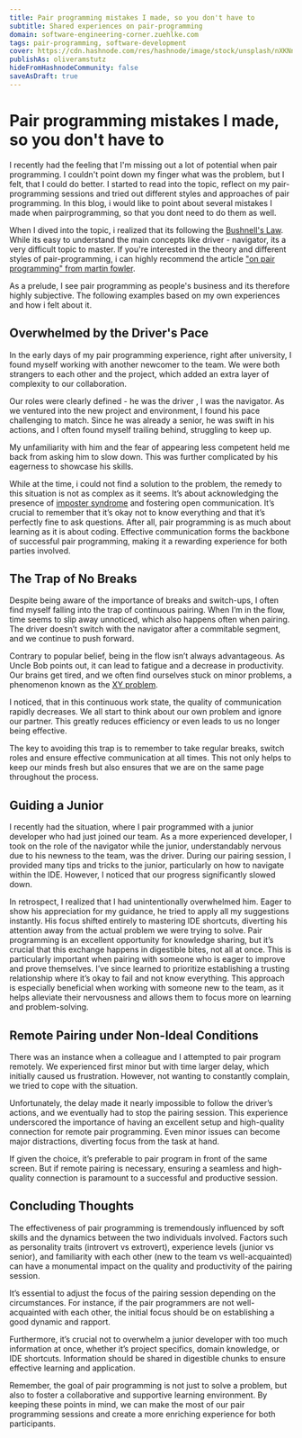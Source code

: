 ```yaml
---
title: Pair programming mistakes I made, so you don't have to
subtitle: Shared experiences on pair-programming
domain: software-engineering-corner.zuehlke.com
tags: pair-programming, software-development
cover: https://cdn.hashnode.com/res/hashnode/image/stock/unsplash/nXKNn2L4fDw/upload/150adf478d431d819cf7f88e3eaa92f7.jpeg?w=1600&h=840&fit=crop&crop=entropy&auto=compress,format&format=webp
publishAs: oliveramstutz
hideFromHashnodeCommunity: false
saveAsDraft: true
---
```


# Pair programming mistakes I made, so you don't have to
I recently had the feeling that I'm missing out a lot of potential when pair programming.
I couldn't point down my finger what was the problem, but I felt, that I could do better.
I started to read into the topic, reflect on my pair-programming sessions and tried out different styles and approaches of pair programming.
In this blog, i would like to point about several mistakes I made when pairprogramming, so that you dont need to do them as well.

When I dived into the topic, i realized that its following the [Bushnell's Law](https://en.wikipedia.org/wiki/Bushnell%27s_Law).
While its easy to understand the main concepts like driver - navigator, its a very difficult topic to master.
If you're interested in the theory and different styles of pair-programming, i can highly recommend the article ["on pair programming" from martin fowler](https://martinfowler.com/articles/on-pair-programming.html). 

As a prelude, I see pair programming as people's business and its therefore highly subjective. The following examples based on my own experiences and how i felt about it. 


## Overwhelmed by the Driver's Pace
In the early days of my pair programming experience, right after university, I found myself working with another newcomer to the team.
We were both strangers to each other and the project, which added an extra layer of complexity to our collaboration.

Our roles were clearly defined - he was the driver , I was the navigator.
As we ventured into the new project and environment, I found his pace challenging to match.
Since he was already a senior, he was swift in his actions, and I often found myself trailing behind, struggling to keep up.

My unfamiliarity with him and the fear of appearing less competent held me back from asking him to slow down.
This was further complicated by his eagerness to showcase his skills.

While at the time, i could not find a solution to the problem, the remedy to this situation is not as complex as it seems.
It’s about acknowledging the presence of [imposter syndrome](https://en.wikipedia.org/wiki/Impostor_syndrome) and fostering open communication.
It’s crucial to remember that it’s okay not to know everything and that it’s perfectly fine to ask questions.
After all, pair programming is as much about learning as it is about coding.
Effective communication forms the backbone of successful pair programming, making it a rewarding experience for both parties involved.

## The Trap of No Breaks
Despite being aware of the importance of breaks and switch-ups, I often find myself falling into the trap of continuous pairing. 
When I’m in the flow, time seems to slip away unnoticed, which also happens often when pairing.
The driver doesn’t switch with the navigator after a commitable segment, and we continue to push forward.

Contrary to popular belief, being in the flow isn’t always advantageous. 
As Uncle Bob points out, it can lead to fatigue and a decrease in productivity. 
Our brains get tired, and we often find ourselves stuck on minor problems, a phenomenon known as the [XY problem](https://en.wikipedia.org/wiki/XY_problem).

I noticed, that in this continuous work state, the quality of communication rapidly decreases.
We all start to think about our own problem and ignore our partner. 
This greatly reduces efficiency or even leads to us no longer being effective.

The key to avoiding this trap is to remember to take regular breaks, switch roles and ensure effective communication at all times. 
This not only helps to keep our minds fresh but also ensures that we are on the same page throughout the process.

## Guiding a Junior
I recently had the situation, where I pair programmed with a junior developer who had just joined our team.
As a more experienced developer, I took on the role of the navigator while the junior, understandably nervous due to his newness to the team, was the driver.
During our pairing session, I provided many tips and tricks to the junior, particularly on how to navigate within the IDE.
However, I noticed that our progress significantly slowed down.

In retrospect, I realized that I had unintentionally overwhelmed him. 
Eager to show his appreciation for my guidance, he tried to apply all my suggestions instantly. 
His focus shifted entirely to mastering IDE shortcuts, diverting his attention away from the actual problem we were trying to solve.
Pair programming is an excellent opportunity for knowledge sharing, but it’s crucial that this exchange happens in digestible bites, not all at once. 
This is particularly important when pairing with someone who is eager to improve and prove themselves.
I’ve since learned to prioritize establishing a trusting relationship where it’s okay to fail and not know everything.
This approach is especially beneficial when working with someone new to the team, as it helps alleviate their nervousness and allows them to focus more on learning and problem-solving.


## Remote Pairing under Non-Ideal Conditions
There was an instance when a colleague and I attempted to pair program remotely. 
We experienced first minor but with time larger delay, which initially caused us frustration. 
However, not wanting to constantly complain, we tried to cope with the situation.

Unfortunately, the delay made it nearly impossible to follow the driver’s actions, and we eventually had to stop the pairing session. 
This experience underscored the importance of having an excellent setup and high-quality connection for remote pair programming. 
Even minor issues can become major distractions, diverting focus from the task at hand.

If given the choice, it’s preferable to pair program in front of the same screen. 
But if remote pairing is necessary, ensuring a seamless and high-quality connection is paramount to a successful and productive session.


## Concluding Thoughts
The effectiveness of pair programming is tremendously influenced by soft skills and the dynamics between the two individuals involved. 
Factors such as personality traits (introvert vs extrovert), experience levels (junior vs senior), and familiarity with 
each other (new to the team vs well-acquainted) can have a monumental impact on the quality and productivity of the pairing session.

It’s essential to adjust the focus of the pairing session depending on the circumstances. 
For instance, if the pair programmers are not well-acquainted with each other, the initial focus should be on establishing a good dynamic and rapport.

Furthermore, it’s crucial not to overwhelm a junior developer with too much information at once, whether it’s project specifics, domain knowledge, or IDE shortcuts. 
Information should be shared in digestible chunks to ensure effective learning and application.

Remember, the goal of pair programming is not just to solve a problem, but also to foster a collaborative and supportive learning environment. 
By keeping these points in mind, we can make the most of our pair programming sessions and create a more enriching experience for both participants.